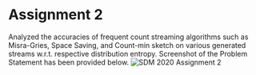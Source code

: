 # Assignment 2
Analyzed the accuracies of frequent count streaming algorithms such as Misra-Gries, Space Saving, and Count-min sketch on various generated streams w.r.t. respective distribution entropy. Screenshot of the Problem Statement has been provided below.
![SDM 2020 Assignment 2](https://user-images.githubusercontent.com/41446517/101982501-627e3300-3c9a-11eb-9c58-48e88b8063e2.PNG)

